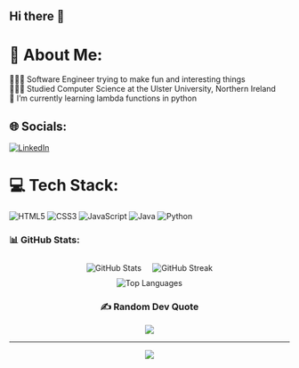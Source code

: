 ## Hi there 👋

# 💫 About Me:
👩🏻‍💻 Software Engineer trying to make fun and interesting things<br>
👩🏻‍🎓 Studied Computer Science at the Ulster University, Northern Ireland<br>
🌱 I’m currently learning lambda functions in python<br>


## 🌐 Socials:
[![LinkedIn](https://img.shields.io/badge/LinkedIn-%230077B5.svg?logo=linkedin&logoColor=white)](https://linkedin.com/in/seánfarrell) 

# 💻 Tech Stack:
![HTML5](https://img.shields.io/badge/html5-%23E34F26.svg?style=flat&logo=html5&logoColor=white)  ![CSS3](https://img.shields.io/badge/css3-%231572B6.svg?style=flat&logo=css3&logoColor=white) ![JavaScript](https://img.shields.io/badge/javascript-%23323330.svg?style=flat&logo=javascript&logoColor=%23F7DF1E) ![Java](https://img.shields.io/badge/java-%23ED8B00.svg?style=flat&logo=openjdk&logoColor=white) ![Python](https://img.shields.io/badge/python-3670A0?style=flat&logo=python&logoColor=ffdd54)
<div align="left">

### 📊 GitHub Stats:

<div style="display: flex; justify-content: center; align-items: center;">
    <img src="https://github-readme-stats.vercel.app/api?username=Searrell&theme=tokyonight&hide_border=false&include_all_commits=false&count_private=false" alt="GitHub Stats" style="margin: 10px;">
    <img src="https://github-readme-streak-stats.herokuapp.com/?user=Searrell&theme=tokyonight&hide_border=false" alt="GitHub Streak" style="margin: 10px;">
</div>

</div>

<div align="center">
  <img src="https://github-readme-stats.vercel.app/api/top-langs/?username=Searrell&theme=tokyonight&hide_border=false&include_all_commits=false&count_private=false&layout=compact" alt="Top Languages" />


### ✍️ Random Dev Quote
![](https://quotes-github-readme.vercel.app/api?type=horizontal&theme=radical)

---
[![](https://visitcount.itsvg.in/api?id=Searrell&icon=2&color=6)](https://visitcount.itsvg.in)


